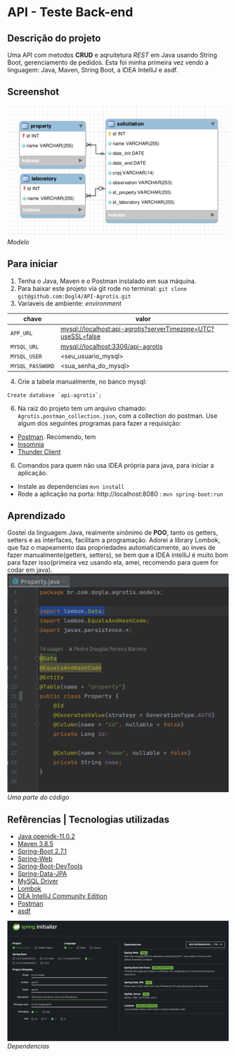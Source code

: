 # API - Teste Back-end

## Descrição do projeto
Uma API com metodos **CRUD** e aqruitetura *REST* em Java usando String Boot, gerenciamento de pedidos.
Esta foi minha primeira vez vendo a linguagem: Java, Maven, String Boot, a IDEA IntelliJ e asdf.

## Screenshot
![Screenshot](src/image/db.png "Imagem do banco de dados.")  
_Modelo_

##  Para iniciar
1. Tenha o Java, Maven e o Postman instalado em sua máquina.
2. Para baixar este projeto via git rode no terminal: `git clone git@github.com:Dogl4/API-Agrotis.git`
3. Variaveis de ambiente: *environment*

|chave            |valor                                                                  |
|-----------------|-----------------------------------------------------------------------|
|`APP_URL`        |<mysql://localhost:api-agrotis?serverTimezone=UTC?useSSL=false>|
|`MYSQL_URL`      |<mysql://localhost:3306/api-agrotis>                           |
|`MYSQL_USER`     |<seu_usuario_mysql>                                                    |
|`MYSQL_PASSWORD` |<sua_senha_do_mysql>                                                   |
4. Crie a tabela manualmente, no banco mysql: 
```mysql
Create database	`api-agrotis`;
```
6. Na raiz do projeto tem um arquivo chamado: `Agrotis.postman_collection.json`, com a collection do postman. Use algum dos seguintes programas para fazer a requisição:
- [Postman](https://www.postman.com/). Recomendo, tem
- [Insomnia](https://insomnia.rest/)
- [Thunder Client](https://www.thunderclient.com/)
6. Comandos para quem não usa IDEA própria para java, para iniciar a aplicação.
- Instale as dependencias `mvn install`
- Rode a aplicação na porta: http://localhost:8080 : `mvn spring-boot:run`

## Aprendizado
Gostei da linguagem Java, realmente sinônimo de **POO**, tanto os getters, setters e as interfaces, facilitam a programação. Adorei a library Lombok, que faz o mapeamento das propriedades automaticamente, ao inves de fazer manualmente(getters, setters), se bem que a IDEA intelliJ é muito bom para fazer isso(primeira vez usando ela, amei, recomendo para quem for codar em java).
![Screenshot](src/image/aprendizado.png "Imagem de uma parte do código.")
_Uma parte do código_

## Refêrencias | Tecnologias utilizadas
- [Java openjdk-11.0.2](https://www.oracle.com/technetwork/java/javase/downloads/jdk11-downloads-5066655.html "Java openjdk-11.0.2")
- [Maven 3.8.5](https://maven.apache.org/download.cgi "Maven 3.8.5")
- [Spring-Boot 2.7.1](https://start.spring.io/ "Spring-Boot 2.7.1")
- [Spring-Web](https://spring.io/projects/spring-web "Spring-Web")
- [Spring-Boot-DevTools](https://spring.io/projects/spring-boot-devtools "Spring-Boot-DevTools")
- [Spring-Data-JPA](https://spring.io/projects/spring-data-jpa "Spring-Data-JPA")
- [MySQL Driver](https://dev.mysql.com/downloads/ "MySQL Driver")
- [Lombok](https://projectlombok.org/features/all "Lombok")
- [DEA IntelliJ Community Edition](https://www.jetbrains.com/idea/ "IDEA IntelliJ Community Edition")
- [Postman](https://www.postman.com/ "Postman")
- [asdf](https://github.com/asdf-vm/asdf "asdf")

![Screenshot](src/image/base-do-projeto.png "Baseado neste setup inicial.")  
_Dependencias_
